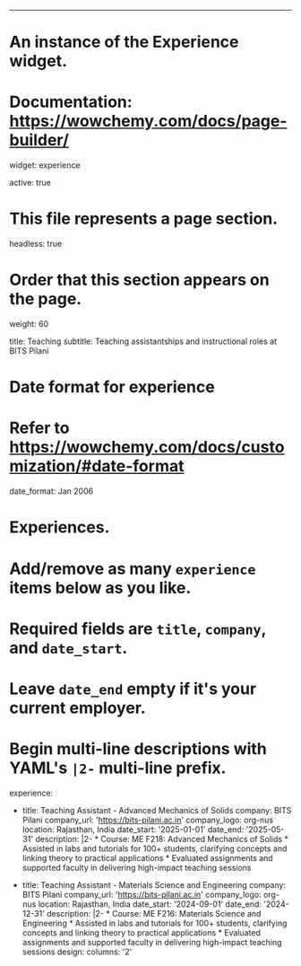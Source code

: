 ---
# An instance of the Experience widget.
# Documentation: https://wowchemy.com/docs/page-builder/
widget: experience

active: true

# This file represents a page section.
headless: true

# Order that this section appears on the page.
weight: 60

title: Teaching
subtitle: Teaching assistantships and instructional roles at BITS Pilani

# Date format for experience
#   Refer to https://wowchemy.com/docs/customization/#date-format
date_format: Jan 2006

# Experiences.
#   Add/remove as many `experience` items below as you like.
#   Required fields are `title`, `company`, and `date_start`.
#   Leave `date_end` empty if it's your current employer.
#   Begin multi-line descriptions with YAML's `|2-` multi-line prefix.
experience:
  - title: Teaching Assistant - Advanced Mechanics of Solids
    company: BITS Pilani
    company_url: 'https://bits-pilani.ac.in'
    company_logo: org-nus
    location: Rajasthan, India
    date_start: '2025-01-01'
    date_end: '2025-05-31'
    description: |2-
        * Course: ME F218: Advanced Mechanics of Solids
        * Assisted in labs and tutorials for 100+ students, clarifying concepts and linking theory to practical applications
        * Evaluated assignments and supported faculty in delivering high-impact teaching sessions

  - title: Teaching Assistant - Materials Science and Engineering
    company: BITS Pilani
    company_url: 'https://bits-pilani.ac.in'
    company_logo: org-nus
    location: Rajasthan, India
    date_start: '2024-09-01'
    date_end: '2024-12-31'
    description: |2-
        * Course: ME F216: Materials Science and Engineering
        * Assisted in labs and tutorials for 100+ students, clarifying concepts and linking theory to practical applications
        * Evaluated assignments and supported faculty in delivering high-impact teaching sessions
design:
  columns: '2'
